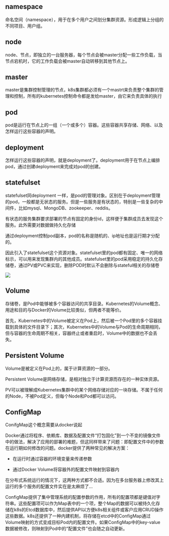 ## namespace

命名空间（namespace），用于在多个用户之间划分集群资源。形成逻辑上分组的不同项目、用户组。



## node

node、节点，即独立的一台服务器，每个节点会被master分配一些工作负载，当节点宕机时，它的工作负载会被master自动转移到其他节点上。



## master

master是集群控制管理的节点，k8s集群都必须有一个mastrt来负责整个集群的管理和控制，所有的kubernetes控制命令都是发给master，由它来负责具体的执行



## pod

pod是运行在节点上的一组（一个或多个）容器。这些容器共享存储、网络、以及怎样运行这些容器的声明。



## deployment

怎样运行这些容器的声明，就是deployment了。deployment用于在节点上编排pod，通过创建deployment来完成对pod的创建。



## statefulset

statefulset同deployment 一样，是pod的管理对象。区别在于deployment管理的pod，一般都是无状态的服务。但是一些服务是有状态的，特别是一些复杂的中间件，比如mysql、MongoDB、zookeeper、reddis。

有状态的服务集群要求部署的节点有固定的身份id，这样便于集群成员去发现这个服务。此外需要对数据做持久化存储

通过deployment控制pod副本，pod的名称是随机的、ip地址也是运行期才分配的。

因此引入了statefulset这个资源对象。statefulset里的pod都有固定、唯一的网络标示，可以用来发现集群内的其他成员。statefulset里的pod采用稳定的持久化存储卷，通过PV或PVC来实现，删除POD时默认不会删除与stateful相关的存储卷

![](https://cdn.jsdelivr.net/gh/cjyshow/docimg@main/deployment%E5%92%8Cstatefulset.png)





## Volume

存储卷，是Pod中能够被多个容器访问的共享目录。Kubernetes的Volume概念、用途和目的与Docker的Volume比较类似，但两者不能等价。

首先，Kubernetes中的Volume被定义在Pod上，然后被一个Pod里的多个容器挂载到具体的文件目录下；其次，Kubernetes中的Volume与Pod的生命周期相同，但与容器的生命周期不相关，容器终止或者重启时，Volume中的数据也不会丢失。



## Persistent Volume

Volume是被定义在Pod上的，属于计算资源的一部分。

Persistent Volume是网络存储，是相对独立于计算资源而存在的一种实体资源。

PV可以被理解成Kubernetes集群中的某个网络存储对应的一块存储。不属于任何的Node，不被Pod定义，但每个Node和Pod都可以访问。



## ConfigMap

ConifgMap这个概念需要从docker说起

Docker通过将程序、依赖库、数据及配置文件“打包固化”到一个不变的镜像文件中的做法，解决了应用的部署的难题，但这同样带来了问题：即配置文件中的参数在运行期如何修改的问题。docker提供了两种常见的解决方案：

* 在运行时通过容器的环境变量来传递参数

* 通过Docker Volume将容器外的配置文件映射到容器内

在分布式系统运行的情况下，这两种方式都不合适。因为在多台服务器上修改其上运行的多个服务的配置文件实在是太麻烦了...

ConfigMap提供了集中管理系统的配置参数的作用，所有的配置项都是键值对字符串。这些配置项可以作为Map表中的一个项，整个Map的数据可以被持久化存储在k8s的Etcd数据库中，然后提供API以方便k8s相关组件或客户应用CRUD操作这些数据。k8s还提供了一种内建机制，将存储在etcd中的ConfigMap通过Volume映射的方式变成目标Pod内的配置文件。如果ConfigMap中的key-value数据被修改，则映射到Pod中的“配置文件”也会随之自动更新。

